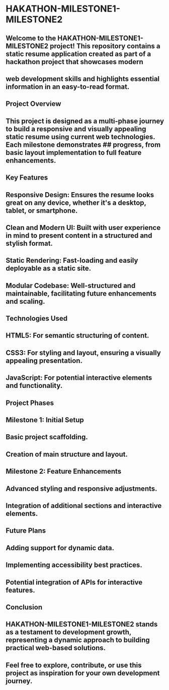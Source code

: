 # HAKATHON-MILESTONE1-MILESTONE2

## Welcome to the HAKATHON-MILESTONE1-MILESTONE2 project! This repository contains a static resume application created as part of a hackathon project that showcases modern
## web development skills and highlights essential information in an easy-to-read format.

## Project Overview

## This project is designed as a multi-phase journey to build a responsive and visually appealing static resume using current web technologies. Each milestone demonstrates ## progress, from basic layout implementation to full feature enhancements.

## Key Features

## Responsive Design: Ensures the resume looks great on any device, whether it's a desktop, tablet, or smartphone.
## Clean and Modern UI: Built with user experience in mind to present content in a structured and stylish format.
## Static Rendering: Fast-loading and easily deployable as a static site.
## Modular Codebase: Well-structured and maintainable, facilitating future enhancements and scaling.

## Technologies Used

## HTML5: For semantic structuring of content.
## CSS3: For styling and layout, ensuring a visually appealing presentation.
## JavaScript: For potential interactive elements and functionality.


## Project Phases

## Milestone 1: Initial Setup
## Basic project scaffolding.
## Creation of main structure and layout.
## Milestone 2: Feature Enhancements
## Advanced styling and responsive adjustments.
## Integration of additional sections and interactive elements.

## Future Plans

## Adding support for dynamic data.
## Implementing accessibility best practices.
## Potential integration of APIs for interactive features.

## Conclusion

## HAKATHON-MILESTONE1-MILESTONE2 stands as a testament to development growth, representing a dynamic approach to building practical web-based solutions.

## Feel free to explore, contribute, or use this project as inspiration for your own development journey.


